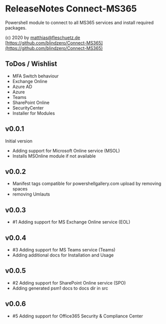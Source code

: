 # ReleaseNotes Connect-MS365

Powershell module to connect to all MS365 services and install required packages.

(c) 2020 by matthias@fleschuetz.de
[https://github.com/blindzero/Connect-MS365](https://github.com/blindzero/Connect-MS365)

## ToDos / Wishlist

- MFA Switch behaviour
- Exchange Online
- Azure AD
- Azure
- Teams
- SharePoint Online
- SecurityCenter
- Installer for Modules

## v0.0.1

Initial version

- Adding support for Microsoft Online service (MSOL)
- Installs MSOnline module if not available

## v0.0.2

- Manifest tags compatible for powershellgallery.com upload by removing spaces
- removing Umlauts

## v0.0.3

- #1 Adding support for MS Exchange Online service (EOL)

## v0.0.4

- #3 Adding support for MS Teams service (Teams)
- Adding additional docs for Installation and Usage

## v0.0.5

- #2 Adding support for SharePoint Online service (SPO)
- Adding generated psm1 docs to docs dir in src

## v0.0.6

- #5 Adding support for Office365 Security & Compliance Center
